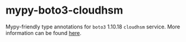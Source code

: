 # mypy-boto3-cloudhsm

Mypy-friendly type annotations for `boto3` 1.10.18 `cloudhsm` service.
More information can be found [here](https://github.com/vemel/mypy_boto3).